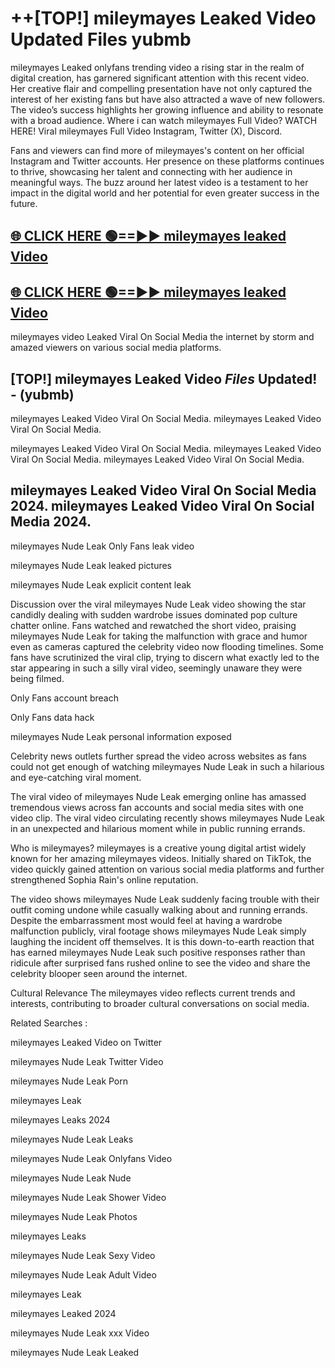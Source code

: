 # ++[TOP!] mileymayes Leaked Video Updated Files yubmb<br>

mileymayes Leaked onlyfans trending video a rising star in the realm of digital creation, has garnered significant attention with this recent video. Her creative flair and compelling presentation have not only captured the interest of her existing fans but have also attracted a wave of new followers. The video’s success highlights her growing influence and ability to resonate with a broad audience.
Where i can watch mileymayes Full Video? WATCH HERE! Viral mileymayes Full Video Instagram, Twitter (X), Discord.


Fans and viewers can find more of mileymayes's content on her official Instagram and Twitter accounts. Her presence on these platforms continues to thrive, showcasing her talent and connecting with her audience in meaningful ways. The buzz around her latest video is a testament to her impact in the digital world and her potential for even greater success in the future.


## [🌐 CLICK HERE 🟢==►► mileymayes leaked Video ](https://xnudes.xyz/go)

## [🌐 CLICK HERE 🟢==►► mileymayes leaked Video ](https://xnudes.xyz/go)



mileymayes video Leaked Viral On Social Media the internet by storm and amazed viewers on various social media platforms.


## [TOP!] mileymayes Leaked Video *Files* Updated! - (yubmb)

mileymayes Leaked Video Viral On Social Media. mileymayes Leaked Video Viral On Social Media.

mileymayes Leaked Video Viral On Social Media. mileymayes Leaked Video Viral On Social Media. mileymayes Leaked Video Viral On Social Media.


## mileymayes Leaked Video Viral On Social Media 2024. mileymayes Leaked Video Viral On Social Media 2024.
mileymayes Nude Leak Only Fans leak video

mileymayes Nude Leak leaked pictures

mileymayes Nude Leak explicit content leak

Discussion over the viral mileymayes Nude Leak video showing the star candidly dealing with sudden wardrobe issues dominated pop culture chatter online. Fans watched and rewatched the short video, praising mileymayes Nude Leak for taking the malfunction with grace and humor even as cameras captured the celebrity video now flooding timelines. Some fans have scrutinized the viral clip, trying to discern what exactly led to the star appearing in such a silly viral video, seemingly unaware they were being filmed.


Only Fans account breach

Only Fans data hack

mileymayes Nude Leak personal information exposed

Celebrity news outlets further spread the video across websites as fans could not get enough of watching mileymayes Nude Leak in such a hilarious and eye-catching viral moment.


The viral video of mileymayes Nude Leak emerging online has amassed tremendous views across fan accounts and social media sites with one video clip. The viral video circulating recently shows mileymayes Nude Leak in an unexpected and hilarious moment while in public running errands.


Who is mileymayes? mileymayes is a creative young digital artist widely known for her amazing mileymayes videos. Initially shared on TikTok, the video quickly gained attention on various social media platforms and further strengthened Sophia Rain's online reputation.

The video shows mileymayes Nude Leak suddenly facing trouble with their outfit coming undone while casually walking about and running errands. Despite the embarrassment most would feel at having a wardrobe malfunction publicly, viral footage shows mileymayes Nude Leak simply laughing the incident off themselves. It is this down-to-earth reaction that has earned mileymayes Nude Leak such positive responses rather than ridicule after surprised fans rushed online to see the video and share the celebrity blooper seen around the internet.

Cultural Relevance The mileymayes video reflects current trends and interests, contributing to broader cultural conversations on social media.

Related Searches :

mileymayes Leaked Video on Twitter

mileymayes Nude Leak Twitter Video

mileymayes Nude Leak Porn

mileymayes Leak 

mileymayes Leaks 2024

mileymayes Nude Leak Leaks

mileymayes Nude Leak Onlyfans Video

mileymayes Nude Leak Nude

mileymayes Nude Leak Shower Video

mileymayes Nude Leak Photos

mileymayes Leaks

mileymayes Nude Leak Sexy Video

mileymayes Nude Leak Adult Video

mileymayes Leak

mileymayes Leaked 2024

mileymayes Nude Leak xxx Video

mileymayes Nude Leak Leaked